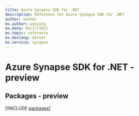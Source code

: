 ```yaml
---
title: Azure Synapse SDK for .NET
description: Reference for Azure Synapse SDK for .NET
author: wonner
ms.author: wanyang
ms.data: 04/17/2023
ms.topic: reference
ms.devlang: dotnet
ms.service: synapse
---
```

# Azure Synapse SDK for .NET - preview
## Packages - preview
[!INCLUDE [packages](synapse-index.md)]